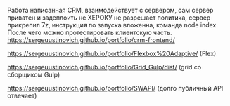 Работа написанная CRM, взаимодействует с сервером, сам сервер приватен и задеплоить не ХЕРОКУ не разрешает политика, сервер прикрепил 7z, инструкция по запуска вложенна, команда node index.
После чего можно протестировать клиентскую часть.
https://sergeuustinovich.github.io/portfolio/crm-frontend/

https://sergeuustinovich.github.io/portfolio/Flexbox%20Adaptive/    (Flex)

https://sergeuustinovich.github.io/portfolio/Grid_Gulp/dist/   (grid со сборщиком Gulp)

https://sergeuustinovich.github.io/portfolio/SWAPI/     (долго публичный API отвечает)

